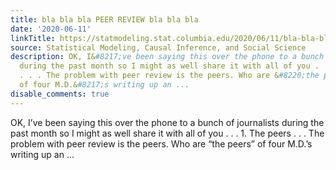 ```yaml
---
title: bla bla bla PEER REVIEW bla bla bla
date: '2020-06-11'
linkTitle: https://statmodeling.stat.columbia.edu/2020/06/11/bla-bla-bla-peer-review-bla-bla-bla/
source: Statistical Modeling, Causal Inference, and Social Science
description: OK, I&#8217;ve been saying this over the phone to a bunch of journalists
  during the past month so I might as well share it with all of you . . . 1. The peers
  . . . The problem with peer review is the peers. Who are &#8220;the peers&#8221;
  of four M.D.&#8217;s writing up an ...
disable_comments: true
---
```

OK, I&#8217;ve been saying this over the phone to a bunch of journalists during the past month so I might as well share it with all of you . . . 1. The peers . . . The problem with peer review is the peers. Who are &#8220;the peers&#8221; of four M.D.&#8217;s writing up an ...